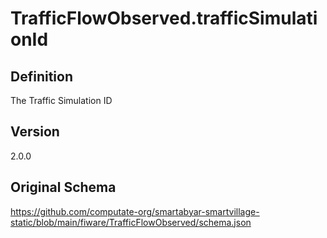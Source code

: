 # TrafficFlowObserved.trafficSimulationId

## Definition
The Traffic Simulation ID

## Version
2.0.0

## Original Schema
https://github.com/computate-org/smartabyar-smartvillage-static/blob/main/fiware/TrafficFlowObserved/schema.json
